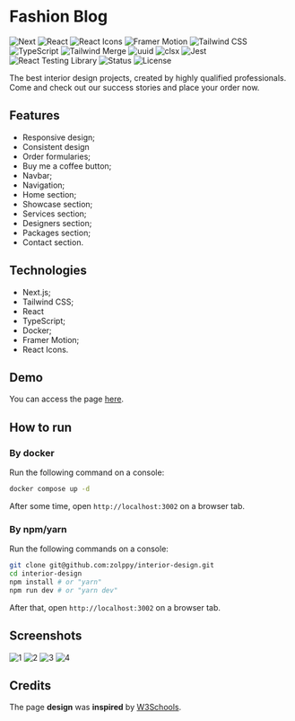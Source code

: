 # Fashion Blog

![Next](https://img.shields.io/badge/NEXT-15.2.2-red?style=for-the-badge)
![React](https://img.shields.io/badge/REACT-19.0.0-indigo?style=for-the-badge)
![React Icons](<https://img.shields.io/badge/REACT ICONS-5.5.0-blue?style=for-the-badge>)
![Framer Motion](<https://img.shields.io/badge/FRAMER MOTION-12.5.0-black?style=for-the-badge>)
![Tailwind CSS](<https://img.shields.io/badge/TAILWIND CSS-4.0.0-white?style=for-the-badge>)
![TypeScript](https://img.shields.io/badge/TYPESCRIPT-5.0.0-brown?style=for-the-badge)
![Tailwind Merge](<https://img.shields.io/badge/TAILWIND MERGE-3.2.0-pink?style=for-the-badge>)
![uuid](https://img.shields.io/badge/UUID-11.1.0-cyan?style=for-the-badge)
![clsx](https://img.shields.io/badge/CLSX-2.1.1-magenta?style=for-the-badge)
![Jest](https://img.shields.io/badge/JEST-29.7.0-orange?style=for-the-badge)
![React Testing Library](<https://img.shields.io/badge/REACT TESTING LIBRARY-16.3.0-purple?style=for-the-badge>)
![Status](https://img.shields.io/badge/STATUS-FINISHED-green?style=for-the-badge)
![License](https://img.shields.io/badge/LICENSE-MIT-yellow?style=for-the-badge)

The best interior design projects, created by highly qualified professionals. Come and check out our success stories and place your order now.

## Features

- Responsive design;
- Consistent design
- Order formularies;
- Buy me a coffee button;
- Navbar;
- Navigation;
- Home section;
- Showcase section;
- Services section;
- Designers section;
- Packages section;
- Contact section.

## Technologies

-   Next.js;
-   Tailwind CSS;
-   React
-   TypeScript;
-   Docker;
-   Framer Motion;
-   React Icons.

## Demo

You can access the page [here](https://interior-design-zol.vercel.app).

## How to run

### By docker

Run the following command on a console:

```bash
docker compose up -d
```

After some time, open `http://localhost:3002` on a browser tab.

### By npm/yarn

Run the following commands on a console:

```bash
git clone git@github.com:zolppy/interior-design.git
cd interior-design
npm install # or "yarn"
npm run dev # or "yarn dev"
```

After that, open `http://localhost:3002` on a browser tab.

## Screenshots

![1](https://github.com/user-attachments/assets/fd24e8fa-4353-4bd1-8030-9ce4f29c604a)
![2](https://github.com/user-attachments/assets/8c520b6d-0d62-400e-a1d4-f5a6a9b83333)
![3](https://github.com/user-attachments/assets/2e027c51-77e3-4c8e-80d6-77db8c0ed81f)
![4](https://github.com/user-attachments/assets/598d16d5-ea24-411a-9a00-7787cbb1ce5e)

## Credits

The page **design** was **inspired** by <a href="https://www.w3schools.com/w3css/w3css_templates.asp">W3Schools</a>.

